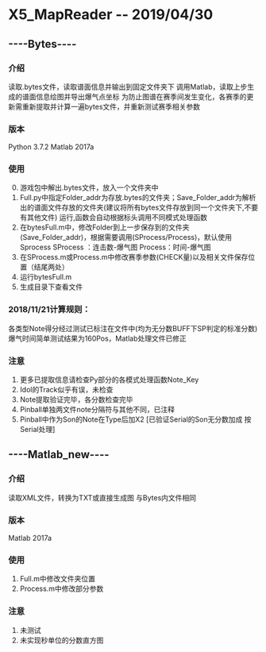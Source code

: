 # X5_MapReader -- 2019/04/30
## ----Bytes----
### 介绍
  读取.bytes文件，读取谱面信息并输出到固定文件夹下
  调用Matlab，读取上步生成的谱面信息绘图并导出爆气点坐标
  为防止图谱在赛季间发生变化，各赛季的更新需重新提取并计算一遍bytes文件，并重新测试赛季相关参数
### 版本
  Python 3.7.2
  Matlab 2017a
### 使用
  0.  游戏包中解出.bytes文件，放入一个文件夹中
  1.  Full.py中指定Folder_addr为存放.bytes的文件夹；Save_Folder_addr为解析出的谱面文件存放的文件夹(建议将所有bytes文件存放到同一个文件夹下,不要有其他文件)
      运行,函数会自动根据标头调用不同模式处理函数
  2.  在bytesFull.m中，修改Folder到上一步保存到的文件夹(Save_Folder_addr)，根据需要调用(SProcess/Process)，默认使用Sprocess
      SProcess ：连击数-爆气图  Process：时间-爆气图
  3.  在SProcess.m或Process.m中修改赛季参数(CHECK量)以及相关文件保存位置（结尾两处）
  4.  运行bytesFull.m
  5.  生成目录下查看文件
### 2018/11/21计算规则：
各类型Note得分经过测试已标注在文件中(均为无分数BUFF下SP判定的标准分数)
爆气时间简单测试结果为160Pos，Matlab处理文件已修正
### 注意
  1.  更多已提取信息请检查Py部分的各模式处理函数Note_Key
  2.  Idol的Track似乎有误，未检查
  3.  Note提取验证完毕，各分数检查完毕
  4.  Pinball单独两文件note分隔符与其他不同，已注释
  5.  Pinball中作为Son的Note在Type后加X2 [已验证Serial的Son无分数加成 按Serial处理]
## ----Matlab_new----
### 介绍
  读取XML文件，转换为TXT或直接生成图
  与Bytes内文件相同
### 版本
  Matlab 2017a
### 使用
  1.  Full.m中修改文件夹位置
  2.  Process.m中修改部分参数
### 注意
  1.  未测试
  2.  未实现秒单位的分数直方图